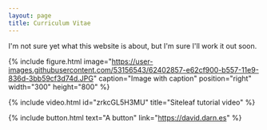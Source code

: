 ```yaml
---
layout: page
title: Curriculum Vitae
---
```


I'm not sure yet what this website is about, but I'm sure I'll work it out soon.

{% include figure.html image="https://user-images.githubusercontent.com/53156543/62402857-e62cf900-b557-11e9-836d-3bb59cf3d74d.JPG" caption="Image with caption" position="right" width="300" height="800" %}

{% include video.html id="zrkcGL5H3MU" title="Siteleaf tutorial video" %}

{% include button.html text="A button" link="https://david.darn.es" %}